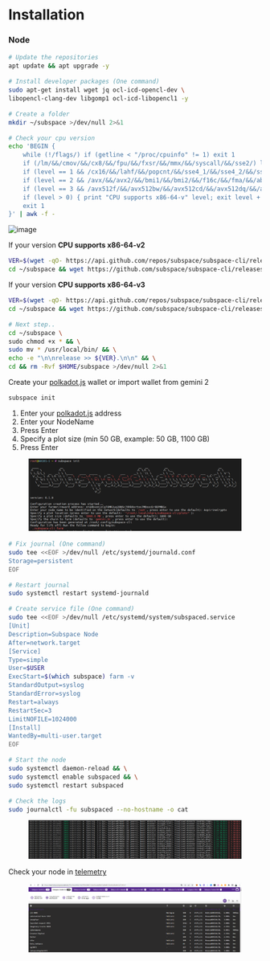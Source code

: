 # Installation

### Node

```bash
# Update the repositories
apt update && apt upgrade -y
```

```bash
# Install developer packages (One command)
sudo apt-get install wget jq ocl-icd-opencl-dev \
libopencl-clang-dev libgomp1 ocl-icd-libopencl1 -y
```

```bash
# Create a folder
mkdir ~/subspace >/dev/null 2>&1
```

```bash
# Check your cpu version
echo 'BEGIN {
    while (!/flags/) if (getline < "/proc/cpuinfo" != 1) exit 1
    if (/lm/&&/cmov/&&/cx8/&&/fpu/&&/fxsr/&&/mmx/&&/syscall/&&/sse2/) level = 1
    if (level == 1 && /cx16/&&/lahf/&&/popcnt/&&/sse4_1/&&/sse4_2/&&/ssse3/) level = 2
    if (level == 2 && /avx/&&/avx2/&&/bmi1/&&/bmi2/&&/f16c/&&/fma/&&/abm/&&/movbe/&&/xsave/) level = 3
    if (level == 3 && /avx512f/&&/avx512bw/&&/avx512cd/&&/avx512dq/&&/avx512vl/) level = 4
    if (level > 0) { print "CPU supports x86-64-v" level; exit level + 1 }
    exit 1
}' | awk -f -
```

![image](https://user-images.githubusercontent.com/79005788/228566773-da28066a-469c-4f3c-967e-ded42a19cc43.png)

If your version **CPU supports x86-64-v2**

```bash
VER=$(wget -qO- https://api.github.com/repos/subspace/subspace-cli/releases | jq '.[] | select(.prerelease==false) | select(.draft==false) | .html_url' | grep -Eo "v[0-9]+\.[0-9]+\.[0-9]+.*$" | sed 's/.$//' | head -n 1) && \
cd ~/subspace && wget https://github.com/subspace/subspace-cli/releases/download/${VER}/subspace-cli-ubuntu-x86_64-v2-${VER} -qO subspace
```

If your version **CPU supports x86-64-v3**

```bash
VER=$(wget -qO- https://api.github.com/repos/subspace/subspace-cli/releases | jq '.[] | select(.prerelease==false) | select(.draft==false) | .html_url' | grep -Eo "v[0-9]+\.[0-9]+\.[0-9]+.*$" | sed 's/.$//' | head -n 1) && \
cd ~/subspace && wget https://github.com/subspace/subspace-cli/releases/download/${VER}/subspace-cli-ubuntu-x86_64-v3-${VER} -qO subspace
```

```bash
# Next step..
cd ~/subspace \
sudo chmod +x * && \
sudo mv * /usr/local/bin/ && \
echo -e "\n\nrelease >> ${VER}.\n\n" && \
cd && rm -Rvf $HOME/subspace >/dev/null 2>&1
```

Create your [polkadot.js](https://polkadot.js.org/apps/?rpc=wss%3A%2F%2Feu-0.gemini-3c.subspace.network%2Fws#/accounts) wallet or import wallet from gemini 2

```bash
subspace init
```

1. Enter your [polkadot.js](https://polkadot.js.org/apps/?rpc=wss%3A%2F%2Feu-0.gemini-3c.subspace.network%2Fws#/accounts) address
2. Enter your NodeName
3. Press Enter
4. Specify a plot size (min 50 GB, example: 50 GB, 1100 GB)
5. Press Enter

<figure><img src="../../.gitbook/assets/image (3).png" alt=""><figcaption></figcaption></figure>

```bash
# Fix journal (One command)
sudo tee <<EOF >/dev/null /etc/systemd/journald.conf
Storage=persistent
EOF
```

```bash
# Restart journal
sudo systemctl restart systemd-journald
```

```bash
# Create service file (One command)
sudo tee <<EOF >/dev/null /etc/systemd/system/subspaced.service
[Unit]
Description=Subspace Node
After=network.target
[Service]
Type=simple
User=$USER
ExecStart=$(which subspace) farm -v
StandardOutput=syslog
StandardError=syslog
Restart=always
RestartSec=3
LimitNOFILE=1024000
[Install]
WantedBy=multi-user.target
EOF
```

```bash
# Start the node
sudo systemctl daemon-reload && \
sudo systemctl enable subspaced && \
sudo systemctl restart subspaced
```

```bash
# Check the logs
sudo journalctl -fu subspaced --no-hostname -o cat
```

<figure><img src="../../.gitbook/assets/image (2) (1) (1).png" alt=""><figcaption></figcaption></figure>

Check your node in [telemetry](https://telemetry.subspace.network/#/0x7f489750cfe91e17fc19b42a5acaba41d1975cedd3440075d4a4b4171ad0ac20)

<figure><img src="../../.gitbook/assets/image (4) (1).png" alt=""><figcaption></figcaption></figure>
